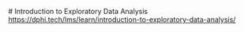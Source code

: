 # Introduction to Exploratory Data Analysis
https://dphi.tech/lms/learn/introduction-to-exploratory-data-analysis/
